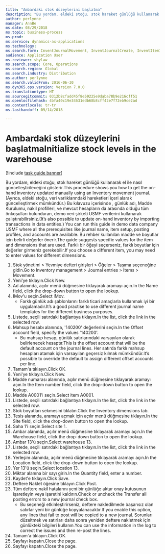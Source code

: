 ```yaml
--- 
title: "Ambardaki stok düzeylerini başlatma"
description: "Bu yordam, eldeki stoğu, stok hareket günlüğü kullanarak el ile nasıl güncelleştirileceğini gösterir."
author: perlynne
manager: AnnBe
ms.date: 08/29/2018
ms.topic: business-process
ms.prod: 
ms.service: dynamics-ax-applications
ms.technology: 
ms.search.form: InventJournalMovement, InventJournalCreate, InventItemIdLookupSimple, InventLocationIdLookup, WMSLocationIdLookup
audience: Application User
ms.reviewer: shylaw
ms.search.scope: Core, Operations
ms.search.region: Global
ms.search.industry: Distribution
ms.author: perlynne
ms.search.validFrom: 2016-06-30
ms.dyn365.ops.version: Version 7.0.0
ms.translationtype: HT
ms.sourcegitcommit: 0312b8cfadd45f8e59225e9daba78b9e216cff51
ms.openlocfilehash: 4bfa40c19e34631edb68b8cff42e7f72eb9ce2ad
ms.contentlocale: tr-tr
ms.lasthandoff: 09/14/2018

---
```

# <a name="initialize-stock-levels-in-the-warehouse"></a><span data-ttu-id="cb4b9-103">Ambardaki stok düzeylerini başlatma</span><span class="sxs-lookup"><span data-stu-id="cb4b9-103">Initialize stock levels in the warehouse</span></span>

[!include [task guide banner](../../includes/task-guide-banner.md)]

<span data-ttu-id="cb4b9-104">Bu yordam, eldeki stoğu, stok hareket günlüğü kullanarak el ile nasıl güncelleştirileceğini gösterir.</span><span class="sxs-lookup"><span data-stu-id="cb4b9-104">This procedure shows you how to get the on-hand inventory updated manually using an Inventory movement journal.</span></span> <span data-ttu-id="cb4b9-105">(Ayrıca, eldeki stoğu, veri varlıklarındaki hareketleri içeri alarak güncelleştirmek mümkündür.) Bu kılavuzu içerisinde , günlük adı, Madde Kurulumu, nakil profilleri, ve mevcut hesapların da arasında olduğu tüm önkoşulları bulunduran, demo veri şirketi USMF verilerini kullanarak çalıştırabilirsiniz.</span><span class="sxs-lookup"><span data-stu-id="cb4b9-105">(It’s also possible to update on-hand inventory by importing transactions in data entities.) You can run this guide in demo data company USMF where all the prerequisites like journal name, item setup, posting profiles, and accounts are available.</span></span> <span data-ttu-id="cb4b9-106">Bu rehber kullanılan madde ve boyutlar için belirli değerler önerir.</span><span class="sxs-lookup"><span data-stu-id="cb4b9-106">The guide suggests specific values for the item and dimensions that are used.</span></span> <span data-ttu-id="cb4b9-107">Farklı bir öğeyi seçerseniz, farklı boyutlar için değerler girmeniz gerekebilir.</span><span class="sxs-lookup"><span data-stu-id="cb4b9-107">If you choose a different item, you may need to enter values for different dimensions.</span></span>

1. <span data-ttu-id="cb4b9-108">Stok yönetimi > Yevmiye defteri girişleri > Öğeler > Taşıma seçeneğine gidin.</span><span class="sxs-lookup"><span data-stu-id="cb4b9-108">Go to Inventory management > Journal entries > Items > Movement.</span></span>
2. <span data-ttu-id="cb4b9-109">Yeni'ye tıklayın.</span><span class="sxs-lookup"><span data-stu-id="cb4b9-109">Click New.</span></span>
3. <span data-ttu-id="cb4b9-110">Ad alanında, açılır menü düğmesine tıklayarak aramayı açın.</span><span class="sxs-lookup"><span data-stu-id="cb4b9-110">In the Name field, click the drop-down button to open the lookup.</span></span>
4. <span data-ttu-id="cb4b9-111">IMov'u seçin.</span><span class="sxs-lookup"><span data-stu-id="cb4b9-111">Select IMov.</span></span>
    * <span data-ttu-id="cb4b9-112">Farklı günlük adı şablonlarını farklı ticari amaçlarla kullanmak iyi bir uygulamadır.</span><span class="sxs-lookup"><span data-stu-id="cb4b9-112">It’s a good practise to use different journal name templates for the different business purposes.</span></span>  
5. <span data-ttu-id="cb4b9-113">Listede, seçili satırdaki bağlantıya tıklayın.</span><span class="sxs-lookup"><span data-stu-id="cb4b9-113">In the list, click the link in the selected row.</span></span>
6. <span data-ttu-id="cb4b9-114">Mahsup hesabı alanında, '140200' değerlerini seçin.</span><span class="sxs-lookup"><span data-stu-id="cb4b9-114">In the Offset account field, specify the values '140200'.</span></span>
    * <span data-ttu-id="cb4b9-115">Bu mahsup hesap, günlük satırlarındaki varsayılan olarak belirlenecek hesaptır.</span><span class="sxs-lookup"><span data-stu-id="cb4b9-115">This is the offset account that will be the default account on the journal lines.</span></span> <span data-ttu-id="cb4b9-116">Her satırda farklı mahsup hesapları atamak için varsayılan geçersiz kılmak mümkündür.</span><span class="sxs-lookup"><span data-stu-id="cb4b9-116">It’s possible to override the default to assign different offset accounts per line.</span></span>  
7. <span data-ttu-id="cb4b9-117">Tamam'a tıklayın.</span><span class="sxs-lookup"><span data-stu-id="cb4b9-117">Click OK.</span></span>
8. <span data-ttu-id="cb4b9-118">Yeni'ye tıklayın.</span><span class="sxs-lookup"><span data-stu-id="cb4b9-118">Click New.</span></span>
9. <span data-ttu-id="cb4b9-119">Madde numarası alanında, açılır menü düğmesine tıklayarak aramayı açın.</span><span class="sxs-lookup"><span data-stu-id="cb4b9-119">In the Item number field, click the drop-down button to open the lookup.</span></span>
10. <span data-ttu-id="cb4b9-120">Madde A0001'i seçin.</span><span class="sxs-lookup"><span data-stu-id="cb4b9-120">Select item A0001.</span></span>
11. <span data-ttu-id="cb4b9-121">Listede, seçili satırdaki bağlantıya tıklayın.</span><span class="sxs-lookup"><span data-stu-id="cb4b9-121">In the list, click the link in the selected row.</span></span>
12. <span data-ttu-id="cb4b9-122">Stok boyutları sekmesini tıklatın.</span><span class="sxs-lookup"><span data-stu-id="cb4b9-122">Click the Inventory dimensions tab.</span></span>
13. <span data-ttu-id="cb4b9-123">Tesis alanında, aramayı açmak için açılır menü düğmesine tıklayın.</span><span class="sxs-lookup"><span data-stu-id="cb4b9-123">In the Site field, click the drop-down button to open the lookup.</span></span>
14. <span data-ttu-id="cb4b9-124">Saha 1'i seçin.</span><span class="sxs-lookup"><span data-stu-id="cb4b9-124">Select site 1.</span></span>
15. <span data-ttu-id="cb4b9-125">Ambar alanında, açılır menü düğmesine tıklayarak aramayı açın.</span><span class="sxs-lookup"><span data-stu-id="cb4b9-125">In the Warehouse field, click the drop-down button to open the lookup.</span></span>
16. <span data-ttu-id="cb4b9-126">Ambar 13'ü seçin.</span><span class="sxs-lookup"><span data-stu-id="cb4b9-126">Select warehouse 13.</span></span>
17. <span data-ttu-id="cb4b9-127">Listede, seçili satırdaki bağlantıya tıklayın.</span><span class="sxs-lookup"><span data-stu-id="cb4b9-127">In the list, click the link in the selected row.</span></span>
18. <span data-ttu-id="cb4b9-128">Yerleşim alanında, açılır menü düğmesine tıklayarak aramayı açın.</span><span class="sxs-lookup"><span data-stu-id="cb4b9-128">In the Location field, click the drop-down button to open the lookup.</span></span>
19. <span data-ttu-id="cb4b9-129">Yer 13'ü seçin.</span><span class="sxs-lookup"><span data-stu-id="cb4b9-129">Select location 13.</span></span>
20. <span data-ttu-id="cb4b9-130">Miktar alanına bir sayı girin.</span><span class="sxs-lookup"><span data-stu-id="cb4b9-130">In the Quantity field, enter a number.</span></span>
21. <span data-ttu-id="cb4b9-131">Kaydet'e tıklayın.</span><span class="sxs-lookup"><span data-stu-id="cb4b9-131">Click Save.</span></span>
22. <span data-ttu-id="cb4b9-132">Deftere Naklet öğesine tıklayın.</span><span class="sxs-lookup"><span data-stu-id="cb4b9-132">Click Post.</span></span>
23. <span data-ttu-id="cb4b9-133">Tüm deftere nakil hatalarını yeni bir günlüğe aktar onay kutusunun işaretleyin veya işaretini kaldırın.</span><span class="sxs-lookup"><span data-stu-id="cb4b9-133">Check or uncheck the Transfer all posting errors to a new journal check box.</span></span>
    * <span data-ttu-id="cb4b9-134">Bu seçeneği etkinleştirirseniz, deftere nakledilmede başarısız olan satırlar yeni bir günlüğe kopyalanacaktır.</span><span class="sxs-lookup"><span data-stu-id="cb4b9-134">If you enable this option, any lines that fail to post will be copied to a new journal.</span></span> <span data-ttu-id="cb4b9-135">Sorunları düzeltmek ve satırları daha sonra yeniden deftere nakletmek için günlükteki bilgileri kullanın.</span><span class="sxs-lookup"><span data-stu-id="cb4b9-135">You can use the information in the log to correct the issues and then re-post the lines.</span></span>  
24. <span data-ttu-id="cb4b9-136">Tamam'a tıklayın.</span><span class="sxs-lookup"><span data-stu-id="cb4b9-136">Click OK.</span></span>
25. <span data-ttu-id="cb4b9-137">Sayfayı kapatın.</span><span class="sxs-lookup"><span data-stu-id="cb4b9-137">Close the page.</span></span>
26. <span data-ttu-id="cb4b9-138">Sayfayı kapatın.</span><span class="sxs-lookup"><span data-stu-id="cb4b9-138">Close the page.</span></span>


